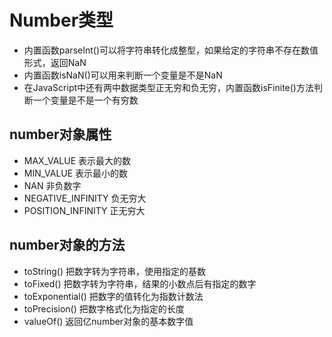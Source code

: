 # Number类型
* 内置函数parseInt()可以将字符串转化成整型，如果给定的字符串不存在数值形式，返回NaN
* 内置函数isNaN()可以用来判断一个变量是不是NaN
* 在JavaScript中还有两中数据类型正无穷和负无穷，内置函数isFinite()方法判断一个变量是不是一个有穷数
## number对象属性
* MAX_VALUE 表示最大的数
* MIN_VALUE 表示最小的数
* NAN 非负数字
* NEGATIVE_INFINITY 负无穷大
* POSITION_INFINITY 正无穷大
## number对象的方法
* toString() 把数字转为字符串，使用指定的基数
* toFixed() 把数字转为字符串，结果的小数点后有指定的数字
* toExponential() 把数字的值转化为指数计数法
* toPrecision() 把数字格式化为指定的长度
* valueOf() 返回亿number对象的基本数字值